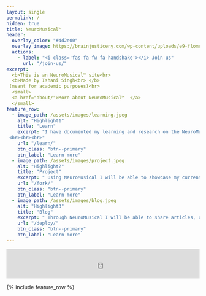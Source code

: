 ```yaml
---
layout: single
permalink: /
hidden: true
title: NeuroMusical™ 
header:
  overlay_color: "#4d2e00"
  overlay_image: https://brainjusticeny.com/wp-content/uploads/e9-flomenhaft-banner-about-us.jpg
  actions:
    - label: "<i class='fas fa-fw fa-handshake'></i> Join us"
      url: "/join-us/"
excerpt:
  <b>This is an NeuroMusical™ site<br>
  <b>Made by Ishani Singh<br> </b>
 (meant for academic purposes)<br>
  <small>
  <a href="about/">More about NeuroMusical™  </a>
  </small>
feature_row:
  - image_path: /assets/images/learning.jpeg
    alt: "Highlight1"
    title: "Learn"
    excerpt: "I have documented my learning and research on the NeuroMusical website. Check out my insights and discoveries about the connection between neuroscience and music.
 <br><br><br>"
    url: "/learn/"
    btn_class: "btn--primary"
    btn_label: "Learn more"
  - image_path: /assets/images/project.jpeg
    alt: "Highlight2"
    title: "Project"
    excerpt: " Using NeuroMusical I will be able to showcase my current projects and future prospects while receiving feedback.<br><br><br>"
    url: "/fork/"
    btn_class: "btn--primary"
    btn_label: "Learn more"
  - image_path: /assets/images/blog.jpeg
    alt: "Highlight3"
    title: "Blog"
    excerpt: " Through NeuroMusical I will be able to share articles, updates, and personal reflections on your research journey.<br><br><br>"
    url: "/deploy/"
    btn_class: "btn--primary"
    btn_label: "Learn more"      
---
```


<iframe allowfullscreen="false" frameborder="0" mozallowfullscreen="false" src="https://clipart-library.com/images/ki85a7p4T.gif" webkitallowfullscreen="false" width="100%" height="77"></iframe>

{% include feature_row %}



